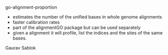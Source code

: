 go-alignment-proportion

- estimates the number of the unified bases in whole genome alignments
- faster calibration rates
- part of the alignmentGO package but can be used separately
- given a alignment it will profile, list the indices and the sites of the same bases.

Gaurav Sablok
